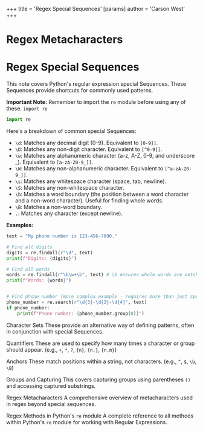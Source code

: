 +++
 title = 'Regex Special Sequences'
[params]
	author = 'Carson West'
+++
# Regex Metacharacters
# Regex Special Sequences 
This note covers Python's regular expression special Sequences.  These Sequences provide shortcuts for commonly used patterns.

**Important Note:** Remember to import the `re` module before using any of these.  `import re`

```python
import re
```

Here's a breakdown of common special Sequences:

* `\d`: Matches any decimal digit (0-9).  Equivalent to `[0-9]]`.
* `\D`: Matches any non-digit character. Equivalent to `[^0-9]]`.
* `\w`: Matches any alphanumeric character (a-z, A-Z, 0-9, and underscore _). Equivalent to `[a-zA-Z0-9_]]`.
* `\W`: Matches any non-alphanumeric character. Equivalent to `[^a-zA-Z0-9_]]`.
* `\s`: Matches any whitespace character (space, tab, newline).
* `\S`: Matches any non-whitespace character.
* `\b`: Matches a word boundary (the position between a word character and a non-word character).  Useful for finding whole words.
* `\B`: Matches a non-word boundary.
* `.`: Matches any character (except newline).

**Examples:**

```python
text = "My phone number is 123-456-7890."

# Find all digits
digits = re.findall(r"\d", text)
print(f"Digits: {digits}")

# Find all words
words = re.findall(r"\b\w+\b", text) # \b ensures whole words are matched
print(f"Words: {words}")


# Find phone number (more complex example - requires more than just special sequences)
phone_number = re.search(r"\d{3}-\d{3}-\d{4}", text)
if phone_number:
    print(f"Phone number: {phone_number.group(0)}")
```

Character Sets  These provide an alternative way of defining patterns, often in conjunction with special Sequences.

Quantifiers  These are used to specify how many times a character or group should appear.  (e.g., `+`, `*`, `?`, `{n}`, `{n,}`, `{n,m}`)

Anchors  These match positions within a string, not characters. (e.g., `^`, ` $ `, `\b`, `\B`)

Groups and Capturing  This covers capturing groups using parentheses `()` and accessing captured substrings.

Regex Metacharacters A comprehensive overview of metacharacters used in regex beyond special sequences.

Regex Methods in Python's `re` module A complete reference to all methods within Python's `re` module for working with Regular Expressions.
